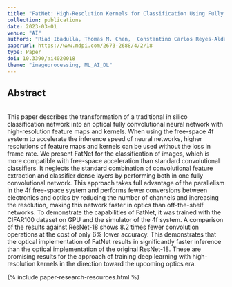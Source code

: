 ```yaml
---
title: "FatNet: High-Resolution Kernels for Classification Using Fully Convolutional Optical Neural Networks"
collection: publications
date: 2023-03-01
venue: "AI"
authors: "Riad Ibadulla, Thomas M. Chen,  Constantino Carlos Reyes-Aldasoro"
paperurl: https://www.mdpi.com/2673-2688/4/2/18
type: Paper
doi: 10.3390/ai4020018
theme: "imageprocessing, ML_AI_DL"
---
```

<h2> Abstract </h2>   <br>  
This paper describes the transformation of a traditional in silico classification network into an optical fully convolutional neural network with high-resolution feature maps and kernels. When using the free-space 4f system to accelerate the inference speed of neural networks, higher resolutions of feature maps and kernels can be used without the loss in frame rate. We present FatNet for the classification of images, which is more compatible with free-space acceleration than standard convolutional classifiers. It neglects the standard combination of convolutional feature extraction and classifier dense layers by performing both in one fully convolutional network. This approach takes full advantage of the parallelism in the 4f free-space system and performs fewer conversions between electronics and optics by reducing the number of channels and increasing the resolution, making this network faster in optics than off-the-shelf networks. To demonstrate the capabilities of FatNet, it was trained with the CIFAR100 dataset on GPU and the simulator of the 4f system. A comparison of the results against ResNet-18 shows 8.2 times fewer convolution operations at the cost of only 6% lower accuracy. This demonstrates that the optical implementation of FatNet results in significantly faster inference than the optical implementation of the original ResNet-18. These are promising results for the approach of training deep learning with high-resolution kernels in the direction toward the upcoming optics era.

{% include paper-research-resources.html %}
